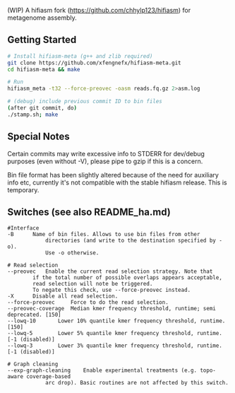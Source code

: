 (WIP) A hifiasm fork (https://github.com/chhylp123/hifiasm) for metagenome assembly.

## Getting Started
```sh
# Install hifiasm-meta (g++ and zlib required)
git clone https://github.com/xfengnefx/hifiasm-meta.git
cd hifiasm-meta && make

# Run
hifiasm_meta -t32 --force-preovec -oasm reads.fq.gz 2>asm.log

# (debug) include previous commit ID to bin files
(after git commit, do)
./stamp.sh; make
```

## Special Notes

Certain commits may write excessive info to STDERR for dev/debug purposes (even without -V), please pipe to gzip if this is a concern.

Bin file format has been slightly altered because of the need for auxiliary info etc, currently it's not compatible with the stable hifiasm release. This is temporary.

## Switches (see also README\_ha.md)

```
#Interface
-B		Name of bin files. Allows to use bin files from other 
       		directories (and write to the destination specified by -o). 
	        Use -o otherwise.

# Read selection
--preovec	Enable the current read selection strategy. Note that 
		if the total number of possible overlaps appears acceptable, 
		read selection will note be triggered. 
		To negate this check, use --force-preovec instead.
-X		Disable all read selection.
--force-preovec 	Force to do the read selection.
--preovec-coverage	Median kmer frequency threshold, runtime; semi deprecated. [150] 
--lowq-10		Lower 10% quantile kmer frequency threshold, runtime. [150]
--lowq-5		Lower 5% quantile kmer frequency threshold, runtime. [-1 (disabled)]
--lowq-3		Lower 3% quantile kmer frequency threshold, runtime. [-1 (disabled)]

# Graph cleaning
--exp-graph-cleaning	Enable experimental treatments (e.g. topo-aware coverage-based 
			arc drop). Basic routines are not affected by this switch.
```

